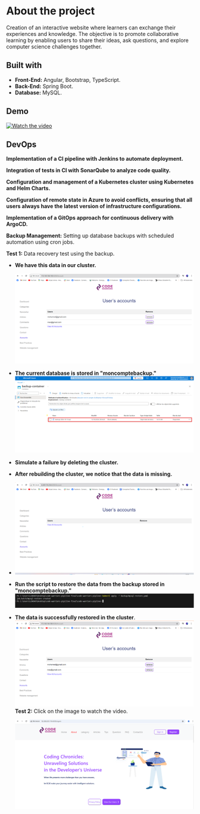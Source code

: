 # About the project
Creation of an interactive website where learners can exchange their experiences and knowledge. The objective is to promote collaborative learning by enabling users to share their ideas, ask questions, and explore computer science challenges together.

## Built with
- **Front-End:** Angular, Bootstrap, TypeScript.
- **Back-End:** Spring Boot.
- **Database:** MySQL.

## Demo
[![Watch the video](https://github.com/EYABA12/code-warriors/blob/master/screenshot.PNG)](https://vimeo.com/manage/videos/943214153/privacy)

## DevOps
**Implementation of a CI pipeline with Jenkins to automate deployment.**

**Integration of tests in CI with SonarQube to analyze code quality.**

**Configuration and management of a Kubernetes cluster using Kubernetes and Helm Charts.**

**Configuration of remote state in Azure to avoid conflicts, ensuring that all users always have the latest version of infrastructure configurations.**

**Implementation of a GitOps approach for continuous delivery with ArgoCD.**

**Backup Management:** Setting up database backups with scheduled automation using cron jobs.

**Test 1:** Data recovery test using the backup.

- **We have this data in our cluster.**
  
  ![Project Architecture](TEST2/1.png)
 - **The current database is stored in "moncomptebackup."**
  ![Project Architecture](TEST2/7.png)

- **Simulate a failure by deleting the cluster.**
 
- **After rebuilding the cluster, we notice that the data is missing.**
- 
  ![Project Architecture](TEST2/3.png) <!-- Replace with the link to your architecture image -->

- **Run the script to restore the data from the backup stored in "moncomptebackup."**
  ![Project Architecture](TEST2/5.png) <!-- Replace with the link to your architecture image -->

- **The data is successfully restored in the cluster**.
  ![Project Architecture](TEST2/6.png) <!-- Replace with the link to your architecture image -->
  **Test 2:** Click on the image to watch the video.

  [![Watch the video](TEST1/1.png)](https://www.canva.com/design/DAGTuHviHnM/YTkFrU2k5If_ggLOK16vUw/edit?utm_content=DAGTuHviHnM&utm_campaign=designshare&utm_medium=link2&utm_source=sharebutton)

  


         

         

